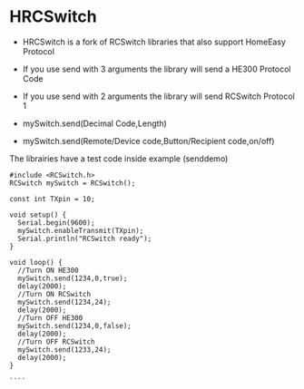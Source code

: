 HRCSwitch
=========
* HRCSwitch is a fork of RCSwitch libraries that also support HomeEasy Protocol
* If you use send with 3 arguments the library will send a HE300 Protocol Code
* If you use send with 2 arguments the library will send RCSwitch Protocol 1

* mySwitch.send(Decimal Code,Length)
* mySwitch.send(Remote/Device code,Button/Recipient code,on/off)


The librairies have a test code inside example (senddemo)

`````
#include <RCSwitch.h>
RCSwitch mySwitch = RCSwitch();

const int TXpin = 10;

void setup() {
  Serial.begin(9600);
  mySwitch.enableTransmit(TXpin);
  Serial.println("RCSwitch ready");
}

void loop() {
  //Turn ON HE300 
  mySwitch.send(1234,0,true);
  delay(2000);
  //Turn ON RCSwitch
  mySwitch.send(1234,24);
  delay(2000);
  //Turn OFF HE300 
  mySwitch.send(1234,0,false);
  delay(2000);
  //Turn OFF RCSwitch
  mySwitch.send(1233,24);
  delay(2000);
}

````
